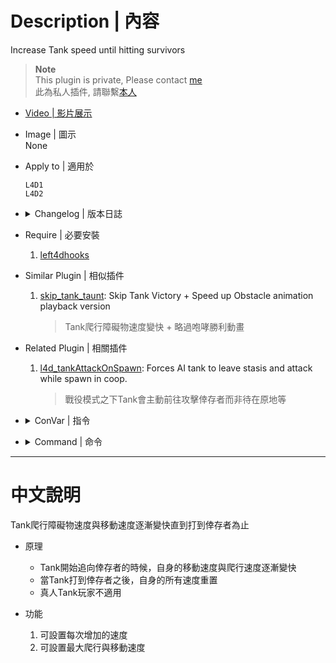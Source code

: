 # Description | 內容
Increase Tank speed until hitting survivors

> __Note__ <br/>
This plugin is private, Please contact [me](https://github.com/fbef0102/Game-Private_Plugin#私人插件列表-private-plugins-list)<br/>
此為私人插件, 請聯繫[本人](https://github.com/fbef0102/Game-Private_Plugin#私人插件列表-private-plugins-list)

* [Video | 影片展示](https://youtu.be/qQEAqHX2v4I)

* Image | 圖示
	<br/>None

* Apply to | 適用於
	```
	L4D1
	L4D2
	```

* <details><summary>Changelog | 版本日誌</summary>

	* v1.5
		* Initial Release
</details>

* Require | 必要安裝
	1. [left4dhooks](https://forums.alliedmods.net/showthread.php?t=321696)

* Similar Plugin | 相似插件
	1. [skip_tank_taunt](https://github.com/fbef0102/Game-Private_Plugin/tree/main/skip_tank_taunt): Skip Tank Victory + Speed up Obstacle animation playback version
		> Tank爬行障礙物速度變快 + 略過咆哮勝利動畫

* Related Plugin | 相關插件
	1. [l4d_tankAttackOnSpawn](https://github.com/fbef0102/L4D1_2-Plugins/tree/master/l4d_tankAttackOnSpawn): Forces AI tank to leave stasis and attack while spawn in coop.
		> 戰役模式之下Tank會主動前往攻擊倖存者而非待在原地等

* <details><summary>ConVar | 指令</summary>

	* cfg/sourcemod/l4d_tank_speed_boost.cfg
		```php
		// Increase the tank animation speed each time.
		l4d_tank_animation_boost_add "0.05"

		// Maximum tank animation speed.
		l4d_tank_animation_boost_max "2.50"

		// Increase the tank movement speed each time.
		l4d_tank_speed_boost_add "0.05"

		// Time interval to increase the tank movement & animation speed. (0=off)
		l4d_tank_speed_boost_interval "2.5"

		// Maximum tank movement speed.
		l4d_tank_speed_boost_max "2.50"
		```
</details>

* <details><summary>Command | 命令</summary>
	
	None
</details>

- - - -
# 中文說明
Tank爬行障礙物速度與移動速度逐漸變快直到打到倖存者為止 

* 原理
	* Tank開始追向倖存者的時候，自身的移動速度與爬行速度逐漸變快
	* 當Tank打到倖存者之後，自身的所有速度重置
	* 真人Tank玩家不適用

* 功能
	1. 可設置每次增加的速度
	2. 可設置最大爬行與移動速度
